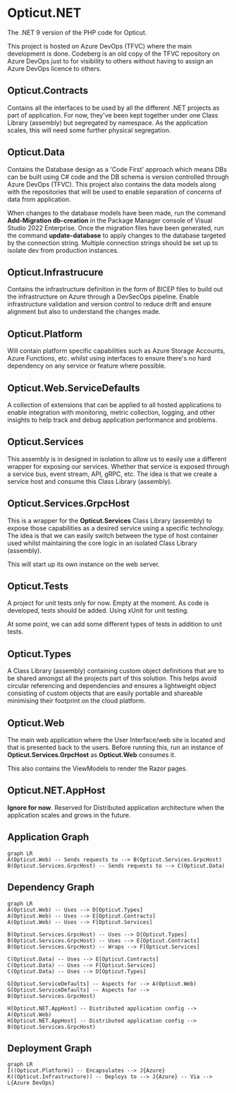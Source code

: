 # Opticut.NET

The .NET 9 version of the PHP code for Opticut. 

This project is hosted on Azure DevOps (TFVC) where the main development is done. Codeberg is an old copy of the TFVC repository on Azure DevOps just to for visibility to others without having to assign an Azure DevOps licence to others.

## Opticut.Contracts

Contains all the interfaces to be used by all the different .NET projects as part of application. For now, they've been kept together under one Class Library (assembly) but segregated by namespace. As the application scales, this will need some further physical segregation.

## Opticut.Data

Contains the Database design as a 'Code First' approach which means DBs can be built using C# code and the DB schema is version controlled through Azure DevOps (TFVC).
This project also contains the data models along with the repositories that will be used to enable separation of concerns of data from application. 

When changes to the database models have been made, run the command **Add-Migration db-creation** in the Package Manager console of Visual Studio 2022 Enterprise. Once the migration files have been generated, run the command **update-database** to apply changes to the database targeted by the connection string. Multiple connection strings should be set up to isolate dev from production instances.


## Opticut.Infrastrucure

Contains the infrastructure definition in the form of BICEP files to build out the infrastructure on Azure through a DevSecOps pipeline. Enable infrastructure validation and version control to reduce drift and ensure alignment but also to understand the changes made.

## Opticut.Platform

Will contain platform specific capabilities such as Azure Storage Accounts, Azure Functions, etc. whilst using interfaces to ensure there's no hard dependency on any service or feature where possible.

## Opticut.Web.ServiceDefaults

A collection of extensions that can be applied to all hosted applications to enable integration with monitoring, metric collection, logging, and other insights to help track and debug application performance and problems. 


## Opticut.Services

This assembly is in designed in isolation to allow us to easily use a different wrapper for exposing our services. Whether that service is exposed through a service bus, event stream, API, gRPC, etc. The idea is that we create a service host and consume this Class Library (assembly).

## Opticut.Services.GrpcHost

This is a wrapper for the **Opticut.Services** Class Library (assembly) to expose those capabilities as a desired service using a specific technology. The idea is that we can easily switch between the type of host container used whilst maintaining the core logic in an isolated Class Library (assembly).

This will start up its own instance on the web server.

## Opticut.Tests

A project for unit tests only for now. Empty at the moment. As code is developed, tests should be added. Using xUnit for unit testing.

At some point, we can add some different types of tests in addition to unit tests.

## Opticut.Types

A Class Library (assembly) containing custom object definitions that are to be shared amongst all the projects part of this solution. This helps avoid circular referencing and dependencies and ensures a lightweight object consisting of custom objects that are easily portable and shareable minimising their footprint on the cloud platform.

## Opticut.Web

The main web application where the User Interface/web site is located and that is presented back to the users. Before running this, run an instance of **Opticut.Services.GrpcHost** as **Opticut.Web** consumes it.

This also contains the ViewModels to render the Razor pages.

## Opticut.NET.AppHost

**Ignore for now**. Reserved for Distributed application architecture when the application scales and grows in the future.

## Application Graph

```mermaid
graph LR
A(Opticut.Web) -- Sends requests to --> B(Opticut.Services.GrpcHost)
B(Opticut.Services.GrpcHost) -- Sends requests to --> C(Opticut.Data)
```

## Dependency Graph

```mermaid
graph LR
A(Opticut.Web) -- Uses --> D[Opticut.Types]
A(Opticut.Web) -- Uses --> E[Opticut.Contracts]
A(Opticut.Web) -- Uses --> F[Opticut.Services]

B(Opticut.Services.GrpcHost) -- Uses --> D[Opticut.Types]
B(Opticut.Services.GrpcHost) -- Uses --> E[Opticut.Contracts]
B(Opticut.Services.GrpcHost) -- Wraps --> F[Opticut.Services]

C(Opticut.Data) -- Uses --> E[Opticut.Contracts]
C(Opticut.Data) -- Uses --> F[Opticut.Services]
C(Opticut.Data) -- Uses --> D[Opticut.Types]

G[Opticut.ServiceDefaults] -- Aspects for --> A(Opticut.Web)
G[Opticut.ServiceDefaults] -- Aspects for --> B(Opticut.Services.GrpcHost)

H[Opticut.NET.AppHost] -- Distributed application config --> A(Opticut.Web)
H[Opticut.NET.AppHost] -- Distributed application config --> B(Opticut.Services.GrpcHost)

```
## Deployment Graph

```mermaid
graph LR
I((Opticut.Platform)) -- Encapsulates --> J{Azure}
K((Opticut.Infrastructure)) -- Deploys to --> J{Azure} -- Via --> L{Azure DevOps}

```
